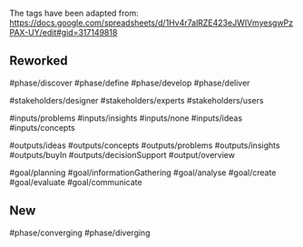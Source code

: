 
The tags have been adapted from: https://docs.google.com/spreadsheets/d/1Hv4r7alRZE423eJWIVmyesgwPzPAX-UY/edit#gid=317149818
## Reworked
#phase/discover
#phase/define
#phase/develop
#phase/deliver

#stakeholders/designer
#stakeholders/experts
#stakeholders/users

#inputs/problems
#inputs/insights
#inputs/none
#inputs/ideas
#inputs/concepts

#outputs/ideas
#outputs/concepts
#outputs/problems
#outputs/insights
#outputs/buyIn
#outputs/decisionSupport 
#output/overview

#goal/planning
#goal/informationGathering
#goal/analyse
#goal/create
#goal/evaluate
#goal/communicate


## New 

#phase/converging
#phase/diverging

